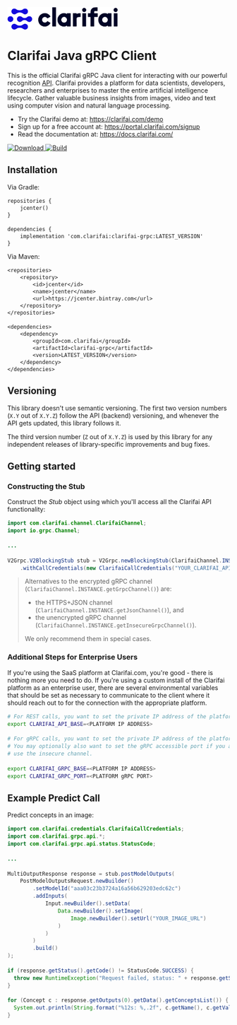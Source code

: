 ![Clarifai logo](docs/logo.png)

# Clarifai Java gRPC Client

This is the official Clarifai gRPC Java client for interacting with our powerful recognition
[API](https://docs.clarifai.com).
Clarifai provides a platform for data scientists, developers, researchers and enterprises to master the entire
artificial intelligence lifecycle. Gather valuable business insights from images, video and text using computer vision
and natural language processing.

* Try the Clarifai demo at: https://clarifai.com/demo
* Sign up for a free account at: https://portal.clarifai.com/signup
* Read the documentation at: https://docs.clarifai.com/


[ ![Download](https://api.bintray.com/packages/clarifai/Clarifai/ClarifaiGrpc/images/download.svg) ](https://bintray.com/clarifai/Clarifai/ClarifaiGrpc)
[![Build](https://github.com/Clarifai/clarifai-java-grpc/workflows/Run%20tests/badge.svg)](https://github.com/Clarifai/clarifai-java-grpc/actions)

## Installation

Via Gradle:

```
repositories {
    jcenter()
}

dependencies {
    implementation 'com.clarifai:clarifai-grpc:LATEST_VERSION'
}
```

Via Maven:

```
<repositories>
    <repository>
        <id>jcenter</id>
        <name>jcenter</name>
        <url>https://jcenter.bintray.com</url>
    </repository>
</repositories>

<dependencies>
    <dependency>
        <groupId>com.clarifai</groupId>
        <artifactId>clarifai-grpc</artifactId>
        <version>LATEST_VERSION</version>
    </dependency>
</dependencies>
```

## Versioning

This library doesn't use semantic versioning. The first two version numbers (`X.Y` out of `X.Y.Z`) follow the API (backend) versioning, and
whenever the API gets updated, this library follows it.

The third version number (`Z` out of `X.Y.Z`) is used by this library for any independent releases of library-specific improvements and bug fixes.

## Getting started

### Constructing the Stub
Construct the *Stub* object using which you'll access all the Clarifai API functionality:

```java
import com.clarifai.channel.ClarifaiChannel;
import io.grpc.Channel;

...

V2Grpc.V2BlockingStub stub = V2Grpc.newBlockingStub(ClarifaiChannel.INSTANCE.getGrpcChannel())
    .withCallCredentials(new ClarifaiCallCredentials("YOUR_CLARIFAI_API_KEY"));
```

> Alternatives to the encrypted gRPC channel (`ClarifaiChannel.INSTANCE.getGrpcChannel()`) are:
> - the HTTPS+JSON channel (`ClarifaiChannel.INSTANCE.getJsonChannel()`), and
> - the unencrypted gRPC channel (`ClarifaiChannel.INSTANCE.getInsecureGrpcChannel()`).
>
> We only recommend them in special cases.

### Additional Steps for Enterprise Users

If you're using the SaaS platform at Clarifai.com, you're good - there is nothing more you need to do.  If you're using a custom install of the Clarifai platform as an enterprise user, there are several environmental variables that should be set as necessary to communicate to the client where it should reach out to for the connection with the appropriate platform.

```bash
# For REST calls, you want to set the private IP address of the platform install
export CLARIFAI_API_BASE=<PLATFORM IP ADDRESS>

# For gRPC calls, you want to set the private IP address of the platform install
# You may optionally also want to set the gRPC accessible port if you are planning to
# use the insecure channel.

export CLARIFAI_GRPC_BASE=<PLATFORM IP ADDRESS>
export CLARIFAI_GRPC_PORT=<PLATFORM gRPC PORT>
```

## Example Predict Call

Predict concepts in an image:

```java
import com.clarifai.credentials.ClarifaiCallCredentials;
import com.clarifai.grpc.api.*;
import com.clarifai.grpc.api.status.StatusCode;

...

MultiOutputResponse response = stub.postModelOutputs(
    PostModelOutputsRequest.newBuilder()
        .setModelId("aaa03c23b3724a16a56b629203edc62c")
        .addInputs(
            Input.newBuilder().setData(
                Data.newBuilder().setImage(
                    Image.newBuilder().setUrl("YOUR_IMAGE_URL")
                )
            )
        )
        .build()
);

if (response.getStatus().getCode() != StatusCode.SUCCESS) {
  throw new RuntimeException("Request failed, status: " + response.getStatus());
}

for (Concept c : response.getOutputs(0).getData().getConceptsList()) {
  System.out.println(String.format("%12s: %,.2f", c.getName(), c.getValue()));
}
```

